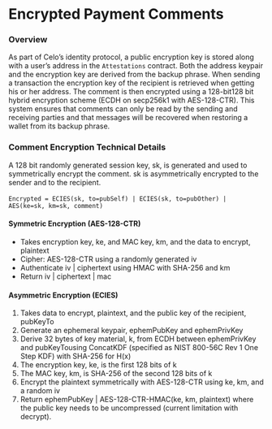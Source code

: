 # Encrypted Payment Comments

### **Overview**

As part of Celo’s identity protocol, a public encryption key is stored along with a user’s address in the `Attestations` contract. Both the address keypair and the encryption key are derived from the backup phrase. When sending a transaction the encryption key of the recipient is retrieved when getting his or her address. The comment is then encrypted using a 128-bit128 bit hybrid encryption scheme \(ECDH on secp256k1 with AES-128-CTR\). This system ensures that comments can only be read by the sending and receiving parties and that messages will be recovered when restoring a wallet from its backup phrase.

### **Comment Encryption Technical Details**

A 128 bit randomly generated session key, sk, is generated and used to symmetrically encrypt the comment. sk is asymmetrically encrypted to the sender and to the recipient.

‌`Encrypted = ECIES(sk, to=pubSelf) | ECIES(sk, to=pubOther) | AES(ke=sk, km=sk, comment)`

#### ‌**Symmetric Encryption \(AES-128-CTR\)**

- Takes encryption key, ke, and MAC key, km, and the data to encrypt, plaintext
- Cipher: AES-128-CTR using a randomly generated iv
- Authenticate iv \| ciphertext using HMAC with SHA-256 and km
- Return iv \| ciphertext \| mac

#### **Asymmetric Encryption \(ECIES\)**

1.  Takes data to encrypt, plaintext, and the public key of the recipient, pubKeyTo
2.  Generate an ephemeral keypair, ephemPubKey and ephemPrivKey
3.  Derive 32 bytes of key material, k, from ECDH between ephemPrivKey and pubKeyTousing ConcatKDF \(specified as NIST 800-56C Rev 1 One Step KDF\) with SHA-256 for H\(x\)
4.  The encryption key, ke, is the first 128 bits of k
5.  The MAC key, km, is SHA-256 of the second 128 bits of k
6.  Encrypt the plaintext symmetrically with AES-128-CTR using ke, km, and a random iv
7.  Return ephemPubKey \| AES-128-CTR-HMAC\(ke, km, plaintext\) where the public key needs to be uncompressed \(current limitation with decrypt\).
